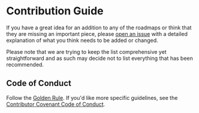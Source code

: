 # Contribution Guide

If you have a great idea for an addition to any of the roadmaps or think that they are missing an important piece, please [open an issue][IS] with a detailed explanation of what you think needs to be added or changed.

Please note that we are trying to keep the list comprehensive yet straightforward and as such may decide not to list everything that has been recommended.

## Code of Conduct

Follow the [Golden Rule](https://en.wikipedia.org/wiki/Golden_Rule). If you'd
like more specific guidelines, see the [Contributor Covenant Code of Conduct][COC].

[COC]: https://www.contributor-covenant.org/version/1/4/code-of-conduct/
[IS]: https://github.com/gvenzl/Oracle-Learning-Roadmaps/issues


